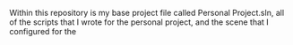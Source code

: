 Within this repository is my base project file called Personal Project.sln,
all of the scripts that I wrote for the personal project,
and the scene that I configured for the 
